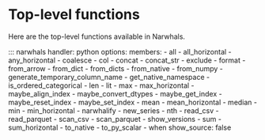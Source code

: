 # Top-level functions

Here are the top-level functions available in Narwhals.

::: narwhals
    handler: python
    options:
      members:
        - all
        - all_horizontal
        - any_horizontal
        - coalesce
        - col
        - concat
        - concat_str
        - exclude
        - format
        - from_arrow
        - from_dict
        - from_dicts
        - from_native
        - from_numpy
        - generate_temporary_column_name
        - get_native_namespace
        - is_ordered_categorical
        - len
        - lit
        - max
        - max_horizontal
        - maybe_align_index
        - maybe_convert_dtypes
        - maybe_get_index
        - maybe_reset_index
        - maybe_set_index
        - mean
        - mean_horizontal
        - median
        - min
        - min_horizontal
        - narwhalify
        - new_series
        - nth
        - read_csv
        - read_parquet
        - scan_csv
        - scan_parquet
        - show_versions
        - sum
        - sum_horizontal
        - to_native
        - to_py_scalar
        - when
      show_source: false

